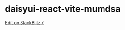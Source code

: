 # daisyui-react-vite-mumdsa

[Edit on StackBlitz ⚡️](https://stackblitz.com/edit/daisyui-react-vite-mumdsa)